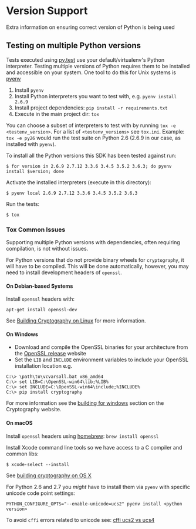 
# Version Support
Extra information on ensuring correct version of Python is being used
## Testing on multiple Python versions ##

Tests executed using [py.test](http://doc.pytest.org/en/latest/) use your default/virtualenv's Python interpreter.
Testing multiple versions of Python requires them to be installed and accessible on your system.
One tool to do this for Unix systems is [pyenv](https://github.com/yyuu/pyenv)

1. Install `pyenv`
1. Install Python interpreters you want to test with, e.g. `pyenv install 2.6.9`
1. Install project dependencies: `pip install -r requirements.txt`
1. Execute in the main project dir: `tox`

You can choose a subset of interpreters to test with by running `tox -e <testenv_version>`.
For a list of `<testenv_versions>` see `tox.ini`. Example: `tox -e py26` would run the
test suite on Python 2.6 (2.6.9 in our case, as installed with `pyenv`).

To install all the Python versions this SDK has been tested against run:

```shell
$ for version in 2.6.9 2.7.12 3.3.6 3.4.5 3.5.2 3.6.3; do pyenv install $version; done
```

Activate the installed interpreters (execute in this directory):

```shell
$ pyenv local 2.6.9 2.7.12 3.3.6 3.4.5 3.5.2 3.6.3
```

Run the tests:

```shell
$ tox
```

### Tox Common Issues ###

Supporting multiple Python versions with dependencies, often requiring compilation, is not without issues.

For Python versions that do not provide binary wheels for `cryptography`, it will have to be compiled. This will be done automatically, however, you may need to install development headers of `openssl`.

#### On Debian-based Systems ####

Install `openssl` headers with:
```shell
apt-get install openssl-dev
```

See [Building Cryptography on Linux](https://cryptography.io/en/latest/installation/#building-cryptography-on-linux) for more information. 

#### On Windows #####

- Download and compile the OpenSSL binaries for your architecture from the [OpenSSL release](https://ci.cryptography.io/job/cryptography-support-jobs/job/openssl-release-1.1/) website
- Set the `LIB` and `INCLUDE` environment variables to include your OpenSSL installation location e.g.
```shell
C:\> \path\to\vcvarsall.bat x86_amd64
C:\> set LIB=C:\OpenSSL-win64\lib;%LIB%
C:\> set INCLUDE=C:\OpenSSL-win64\include;%INCLUDE%
C:\> pip install cryptography
```
For more information see the [building for windows](https://cryptography.io/en/latest/installation/#building-cryptography-on-windows) section on the Cryptography website.

#### On macOS ####

Install `openssl` headers using [homebrew](http://brew.sh/): `brew install openssl`

Install Xcode command line tools so we have access to a C compiler and common libs:

```shell
$ xcode-select --install
```

See [building cryptography on OS X](https://cryptography.io/en/latest/installation/#building-cryptography-on-os-x)


For Python 2.6 and 2.7 you *might* have to install them via `pyenv` with specific unicode code point settings:

```
PYTHON_CONFIGURE_OPTS="--enable-unicode=ucs2" pyenv install <python version>
```

To avoid `cffi` errors related to unicode see: [cffi ucs2 vs ucs4](http://cffi.readthedocs.io/en/latest/installation.html#linux-and-os-x-ucs2-versus-ucs4)
